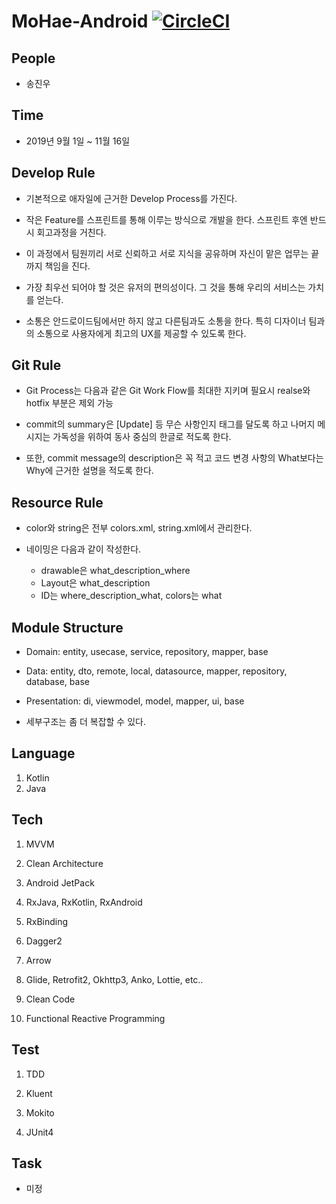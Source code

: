 # MoHae-Android [![CircleCI](https://circleci.com/gh/mohae-team/MoHae-Android.svg?style=svg)](https://circleci.com/gh/mohae-team/MoHae-Android)

## People

* 송진우

## Time

* 2019년 9월 1일 ~ 11월 16일

## Develop Rule

* 기본적으로 애자일에 근거한 Develop Process를 가진다. 

* 작은 Feature를 스프린트를 통해 이루는 방식으로 개발을 한다. 스프린트 후엔 반드시 회고과정을 거친다. 

* 이 과정에서 팀원끼리 서로 신뢰하고 서로 지식을 공유하며 자신이 맡은 업무는 끝까지 책임을 진다. 

* 가장 최우선 되어야 할 것은 유저의 편의성이다. 그 것을 통해 우리의 서비스는 가치를 얻는다. 

* 소통은 안드로이드팀에서만 하지 않고 다른팀과도 소통을 한다. 특히 디자이너 팀과의 소통으로 사용자에게 최고의 UX를 제공할 수 있도록 한다.

## Git Rule

* Git Process는 다음과 같은 Git Work Flow를 최대한 지키며 필요시 realse와 hotfix 부분은 제외 가능 

* commit의 summary은 [Update] 등 무슨 사항인지 태그를 달도록 하고 나머지 메시지는 가독성을 위하여 동사 중심의 한글로 적도록 한다. 

* 또한, commit message의 description은 꼭 적고 코드 변경 사항의 What보다는 Why에 근거한 설명을 적도록 한다. 

## Resource Rule

* color와 string은 전부 colors.xml, string.xml에서 관리한다. 

* 네이밍은 다음과 같이 작성한다.
  * drawable은 what_description_where 
  * Layout은 what_description
  * ID는 where_description_what, colors는 what

## Module Structure

* Domain: entity, usecase, service, repository, mapper, base

* Data: entity, dto, remote, local, datasource, mapper, repository, database, base 

* Presentation: di, viewmodel, model, mapper, ui, base 

* 세부구조는 좀 더 복잡할 수 있다.

## Language

1. Kotlin
2. Java

## Tech

1. MVVM

2. Clean Architecture

3. Android JetPack

4. RxJava, RxKotlin, RxAndroid

5. RxBinding

6. Dagger2

7. Arrow

8. Glide, Retrofit2, Okhttp3, Anko, Lottie, etc..

9. Clean Code

10. Functional Reactive Programming

## Test

1. TDD

2. Kluent

3. Mokito

4. JUnit4

## Task

* 미정
